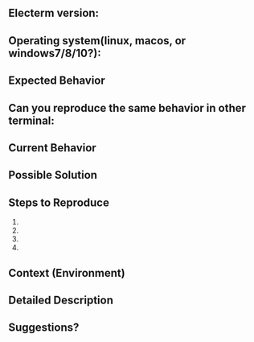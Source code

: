 
<!--- Provide some basic info -->
## Electerm version:

## Operating system(linux, macos, or windows7/8/10?):

## Expected Behavior
<!--- Tell me what should happen -->

## Can you reproduce the same behavior in other terminal:
<!--- If same bahavior happens in other terminal, maybe it is supposed to be like this or not a problem of terminal app -->

## Current Behavior
<!--- Tell me what happens instead of the expected behavior -->

## Possible Solution
<!--- Not obligatory, but suggest a fix/reason for the bug, -->

## Steps to Reproduce
<!--- Provide a link to a live example, or an unambiguous set of steps to -->
<!--- reproduce this bug. Include code to reproduce, if relevant -->
1.
2.
3.
4.

## Context (Environment)
<!--- How has this issue affected you? What are you trying to accomplish? -->
<!--- Providing context helps us come up with a solution that is most useful in the real world -->

## Detailed Description
<!--- Provide a detailed description of the change or addition you are proposing -->

## Suggestions?
<!--- Not a bug report, just some thoughts or suggestions? It is totally OK and welcome too -->